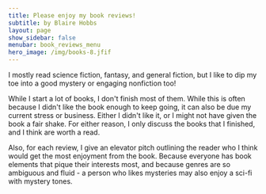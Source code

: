 ```yaml
---
title: Please enjoy my book reviews!
subtitle: by Blaire Hobbs
layout: page
show_sidebar: false
menubar: book_reviews_menu
hero_image: /img/books-8.jfif
---
```


I mostly read science fiction, fantasy, and general fiction, but I like to dip my toe into a good mystery or engaging nonfiction too! 

While I start a lot of books, I don't finish most of them. While this is often because I didn't like the book enough to keep going, it can also be due my current stress or business. Either I didn't like it, or I might not have given the book a fair shake. For either reason, I only discuss the books that I finished, and I think are worth a read.

Also, for each review, I give an elevator pitch outlining the reader who I think would get the most enjoyment from the book. Because everyone has book elements that pique their interests most, and because genres are so ambiguous and fluid - a person who likes mysteries may also enjoy a sci-fi with mystery tones.

